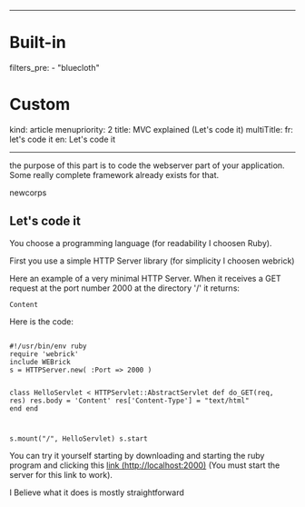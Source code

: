 -----
# Built-in
filters_pre:
    - "bluecloth"

# Custom 
kind: article
menupriority: 2
title: MVC explained (Let's code it)
multiTitle: 
    fr: let's code it
    en: Let's code it

-----

the purpose of this part is to code the webserver part of your
application. Some really complete framework already exists for that.

newcorps

## Let's code it ##

You choose a programming language (for readability I choosen
Ruby).

First you use a simple HTTP Server library (for simplicity
I choosen webrick)

Here an example of a very minimal HTTP Server. When it receives
a GET request at the port number 2000 at the directory '/' it returns:

<code class="html"><html>Content</html></code>

Here is the code:

<div>
<code class="ruby" file="minimalHttpServer.rb">
#!/usr/bin/env ruby
require 'webrick'
include WEBrick
s = HTTPServer.new( :Port => 2000 )

class HelloServlet < HTTPServlet::AbstractServlet
    def do_GET(req, res)
        res.body = '<html>Content</html>'
        res['Content-Type'] = "text/html"
    end
end

s.mount("/", HelloServlet)
s.start </code>
</div>

You can try it yourself starting by downloading and starting the ruby program and clicking this [link (http://localhost:2000)](http://localhost:2000/) (You must start the server for this link to work).

I Believe what it does is mostly straightforward
